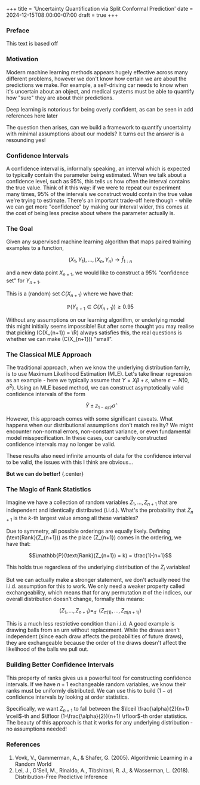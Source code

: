 +++
title = 'Uncertainty Quantification via Split Conformal Prediction'
date = 2024-12-15T08:00:00-07:00
draft = true
+++
### Preface

This text is based off 

### Motivation

Modern machine learning methods appears hugely effective across many different problems, however we don't know how certain we are about the predictions we make. For example, a self-driving car needs to know when it's uncertain about an object, and medical systems must be able to quantify how "sure" they are about their predictions.

Deep learning is notorious for being overly confident, as can be seen in
add references here later

The question then arises, can we build a framework to quantify uncertainty with minimal assumptions about our models? It turns out the answer is a resounding yes!

### Confidence Intervals

A confidence interval is, informally speaking, an interval which is expected to typically contain the parameter being estimated. When we talk about a confidence level, such as 95%, this tells us how often the interval contains the true value. Think of it this way: if we were to repeat our experiment many times, 95% of the intervals we construct would contain the true value we're trying to estimate. There's an important trade-off here though - while we can get more "confidence" by making our interval wider, this comes at the cost of being less precise about where the parameter actually is.

### The Goal

Given any supervised machine learning algorithm that maps paired training examples to a function,

  $$(X_1,Y_1),\ldots,(X_n,Y_n) \rightarrow \hat{f}_{1:n}$$

and a new data point $X_{n+1}$, we would like to construct a 95% "confidence set" for $Y_{n+1}$.

This is a (random) set $C(X_{n+1})$ where we have that:

  $$\mathbb{P}(Y_{n+1} \in C(X_{n+1})) \geq 0.95$$

Without any assumptions on our learning algorithm, or underlying model this might initially seems impossible! But after some thought you may realise that picking \(C(X_{n+1}) = \R\) always satisfies this, the real questions is whether we can make \(C(X_{n+1})\) "small".

### The Classical MLE Approach

The traditional approach, when we know the underlying distribution family, is to use Maximum Likelihood Estimation (MLE). Let's take linear regression as an example - here we typically assume that $Y = X\beta + \varepsilon$, where $\varepsilon \sim N(0,\sigma^2)$. Using an MLE based method, we can construct asymptotically valid confidence intervals of the form 

  $$\hat{Y} \pm z_{1-\alpha/2}\hat{\sigma}$$

However, this approach comes with some significant caveats. What happens when our distributional assumptions don't match reality? We might encounter non-normal errors, non-constant variance, or even fundamental model misspecification. In these cases, our carefully constructed confidence intervals may no longer be valid.

These results also need infinite amounts of data for the confidence interval to be valid, the issues with this I think are obvious...

<!-- ![buzz](buzz.jpg) -->
<!-- {.center_image} -->

**But we can do better!**
{.center}

### The Magic of Rank Statistics

Imagine we have a collection of random variables $Z_1,\ldots,Z_{n+1}$ that are independent and identically distributed (i.i.d.). What's the probability that $Z_{n+1}$ is the $k$-th largest value among all these variables?

Due to symmetry, all possible orderings are equally likely. Defining \(\text{Rank}(Z_{n+1})\) as the place \(Z_{n+1}\) comes in the ordering, we have that:

$$\mathbb{P}(\text{Rank}(Z_{n+1}) = k) = \frac{1}{n+1}$$

This holds true regardless of the underlying distribution of the $Z_i$ variables!

But we can actually make a stronger statement, we don't actually need the i.i.d. assumption for this to work. We only need a weaker property called exchangeability, which means that for any permutation $\pi$ of the indices, our overall distribution doesn't change, formally this means:

$$(Z_1,\ldots,Z_{n+1}) =_{d}\,\,\, (Z_{\pi(1)},\ldots,Z_{\pi(n+1)})$$

This is a much less restrictive condition than i.i.d. A good example is drawing balls from an urn without replacement. While the draws aren't independent (since each draw affects the probabilities of future draws), they are exchangeable because the order of the draws doesn't affect the likelihood of the balls we pull out.

### Building Better Confidence Intervals

This property of ranks gives us a powerful tool for constructing confidence intervals. If we have $n+1$ exchangeable random variables, we know their ranks must be uniformly distributed. We can use this to build $(1-\alpha)$ confidence intervals by looking at order statistics.

Specifically, we want $Z_{n+1}$ to fall between the $\lceil \frac{\alpha}{2}(n+1) \rceil$-th and $\lfloor (1-\frac{\alpha}{2})(n+1) \rfloor$-th order statistics. The beauty of this approach is that it works for any underlying distribution - no assumptions needed!

### References
1. Vovk, V., Gammerman, A., & Shafer, G. (2005). Algorithmic Learning in a Random World
2. Lei, J., G'Sell, M., Rinaldo, A., Tibshirani, R. J., & Wasserman, L. (2018). Distribution-Free Predictive Inference
